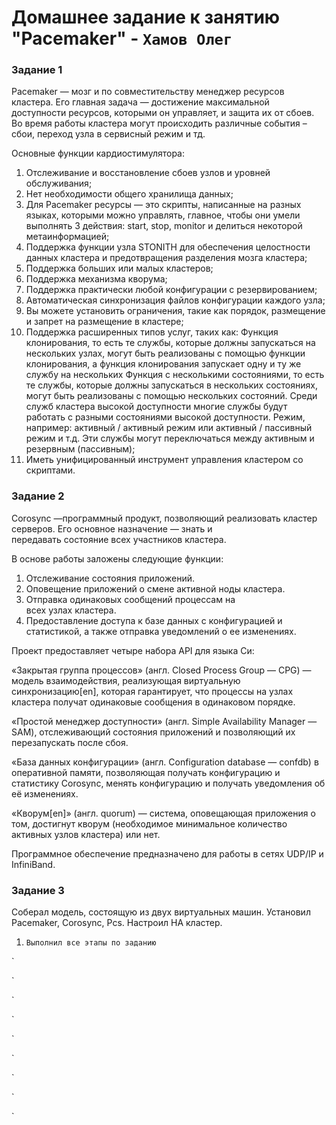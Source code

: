 # Домашнее задание к занятию "Pacemaker" - `Хамов Олег`

### Задание 1

Pacemaker — мозг и по совместительству менеджер ресурсов кластера. Его главная
задача — достижение максимальной доступности ресурсов, которыми он управляет, и
защита их от сбоев. Во время работы кластера могут происходить различные события –
сбои, переход узла в сервисный режим и тд.

Основные функции кардиостимулятора:

1) Отслеживание и восстановление сбоев узлов и уровней обслуживания;
2) Нет необходимости общего хранилища данных;
3) Для Pacemaker ресурсы — это скрипты, написанные на разных языках, которыми можно управлять, главное, чтобы они умели выполнять 3 действия: start, stop, monitor и делиться некоторой метаинформацией;
4) Поддержка функции узла STONITH для обеспечения целостности данных кластера и предотвращения разделения мозга кластера;
5) Поддержка больших или малых кластеров;
6) Поддержка механизма кворума;
7) Поддержка практически любой конфигурации с резервированием;
8) Автоматическая синхронизация файлов конфигурации каждого узла;
9) Вы можете установить ограничения, такие как порядок, размещение и запрет на размещение в кластере;
10) Поддержка расширенных типов услуг, таких как:
Функция клонирования, то есть те службы, которые должны запускаться на нескольких узлах, могут быть реализованы с помощью функции клонирования, а функция клонирования запускает одну и ту же службу на нескольких
Функция с несколькими состояниями, то есть те службы, которые должны запускаться в нескольких состояниях, могут быть реализованы с помощью нескольких состояний. Среди служб кластера высокой доступности многие службы будут работать с разными состояниями высокой доступности. Режим, например: активный / активный режим или активный / пассивный режим и т.д. Эти службы могут переключаться между активным и резервным (пассивным);
11) Иметь унифицированный инструмент управления кластером со скриптами.

### Задание 2

Corosync —программный продукт, позволяющий реализовать кластер серверов. Его основное назначение — знать и передавать состояние всех участников кластера.

В основе работы заложены следующие функции:

1) Отслеживание состояния приложений.
2) Оповещение приложений о смене активной ноды кластера.
3) Отправка одинаковых сообщений процессам на всех узлах кластера.
4) Предоставление доступа к базе данных с конфигурацией и статистикой, а также отправка уведомлений о ее изменениях.

Проект предоставляет четыре набора API для языка Си:

«Закрытая группа процессов» (англ. Closed Process Group — CPG) — модель взаимодействия, реализующая виртуальную синхронизацию[en], которая гарантирует, что процессы на узлах кластера получат одинаковые сообщения в одинаковом порядке.

«Простой менеджер доступности» (англ. Simple Availability Manager — SAM), отслеживающий состояния приложений и позволяющий их перезапускать после сбоя.

«База данных конфигурации» (англ. Configuration database — confdb) в оперативной памяти, позволяющая получать конфигурацию и статистику Corosync, менять конфигурацию и получать уведомления об её изменениях.

«Кворум[en]» (англ. quorum) — система, оповещающая приложения о том, достигнут кворум (необходимое минимальное количество активных узлов кластера) или нет.

Программное обеспечение предназначено для работы в сетях UDP/IP и InfiniBand.


### Задание 3

Соберал модель, состоящую из двух виртуальных машин. Установил Pacemaker, Corosync, Pcs. Настроил HA кластер.

1. `Выполнил все этапы по заданию`

![]()`

![]()`

![]()`

![]()`

![]()`

![]()`

![]()`

![]()`

![]()`


















